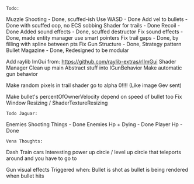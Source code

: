 	Todo:

Muzzle Shooting		- Done, scuffed-ish
Use WASD			- Done
Add vel to bullets	- Done with scuffed oop, no ECS sobbing
Shader for trails	- Done
Recoil				- Done
Added sound effects	- Done, scuffed destructor
Fix sound effects	- Done, made entity manager use smart pointers
Fix trail gaps		- Done, by filling with spline between pts
Fix Gun Structure	- Done, Strategy pattern
Bullet Magazine		- Done, Redesigned to be modular


Add raylib ImGui from: https://github.com/raylib-extras/rlImGui
Shader Manager
Clean up main
Abstract stuff into IGunBehavior
Make automatic gun behavior

Make random pixels in trail shader go to alpha 0!!!! (Like image Gev sent)


Make bullet's percentOfOwnerVelocity depend on speed of bullet too
Fix Window Resizing / ShaderTextureResizing


	Todo Jaguar:
Enemies Shooting Things	- Done
Enemies Hp + Dying		- Done
Player Hp				- Done


	Vena Thoughts:

Dash
Train cars
Interesting power up circle / level up circle that teleports around and you have to go to



Gun visual effects
Triggered when:
	Bullet is shot
	as bullet is being rendered
	when bullet hits